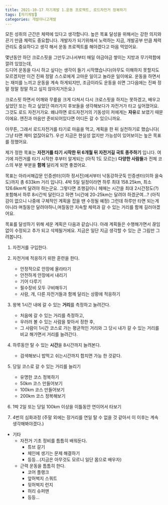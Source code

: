 ```yaml
---
title: 2021-10-17 자기계발 1.운동 프로젝트, 로드자전거 정복하기 
tags: [자기계발]
categories: 개발아니고계발
---
```

모든 성취의 근간은 체력에 있다고 생각합니다. 
높은 목표 달성을 위해서는 강한 의지와 끈기 만큼 체력도 중요합니다. 개발자가 되기위해서 노력하는 지금, 개발공부 만큼 체력관리도 중요하다고 생각 해서 운동 프로젝트를 해야겠다고 마음 먹었어요. 

몇년동안 하던 크로스핏을 그만두고나서부터 매일 야금야금 쌓이는 지방과 무기력함에 깔려 있었는데,  
드디어 운동을 다시 하고 싶다는 생각이 들기 시작했습니다(아무도 이해하지 못할지도 모르겠지만 이건 진짜 정말 스스로에게 고마운 일이고 놀라운 일이에요. 운동을 하면서는 재미를 느끼고 운동을 계속 하게되지만, 조금이라도 운동을 쉬면 그다음에는 진짜 정말 정말 정말 하고 싶지 않아지거든요.)

크로스핏 하면서 어깨와 무릎을 크게 다쳐서 다시 크로스핏을 하지는 못하겠고,
배우고 싶었던 또는 하고 싶었던 여러가지 후보들을 생각해보다가 자전거가 타고 싶어졌어요. 그것도 로드 자전거가요. 
왜냐하면 로드자전거의 기동성이 저에게는 **자유**로 보였기 때문이에요. 엔진과 마음만 준비되어있다면 어디든 갈 수 있으니까요. 

아무튼, 그래서 로드자전거를 타기로 마음을 먹고, 계획을 한 뒤 실천하기로 했습니다( 그냥 타면 재미 없잖아요?).
우선 지금은 현실성 없지만 가능성이 있어보이는 높은 목표를 정했어요. 

제가 정한 목표는 **자전거를 타기 시작한 뒤 6개월 뒤 자전거길 국토 종주하기** 입니다. 여기에 자전거를 타기 시작한 후부터 알게되는 (아직 1도 모르는) **다양한 사람들**과 전체 코스의 부분 부분을 **함께** 달리게 되면 좋겠어요.


목표는 아라서해갑문 인증센터(이하 정서진)에서부터 낙동강하굿둑 인증센터(이하 을숙도)까지 총 633km 거리 입니다. 4박 5일 일정이라면 하루 최대 158.25km, 최소 126.6km씩 달려야 하는군요. 그렇다면 초행길이니 헤매는 시간을 최대 2시간정도(?) 포함해서 하루 8시간씩 달린다고 하면 1시간에 20-25km는 달려야 하겠군여...? (아직 감이 없으니 나중에 구체적인 계획을 잡을 땐 수정될 예정)
그런데 하루만 타면 되는게 아니라 며칠동안 달려야하니,며칠동안 지속할 체력과 갈 수 있는 거리를 함께 길러야겠어요. 

목표를 달성하기 위해 세운 계획은 다음과 같습니다. 아래 계획들은 수행해가면서 끊임없이 수정되고 추가 되고 삭제될거에요. 지금은 일단 지금 생각할 수 있는 큰 그림만 그려봅니다. 

1. 자전거를 구입한다. 
2. 자전거에 적응하기 위한 훈련을 한다. 
    - 안정적으로 안장에 올라타기 
    - 안전하게 안장에서 내리기 
    - 기어 다루기 
    - 필수장비 모두 구비해두기
    - 사람, 개, 다른 자전거들과 함께 달리는 상황에 적응하기


3. 왕복 1시간 내에 갈 수 있는 **거리**를 측정하고 늘려간다.
    - 처음에 갈 수 있는 거리를 측정하고, 
    - 우러러 볼 수 있는 사람을 찾아서 정한 후, 
    - 그 사람이 1시간 코스로 가는 평균적인 거리와 그 당시 내가 갈 수 있는 거리를 비교 해가면서 거리를 늘려간다. 
    
4. 하루동안 탈 수 있는 **시간**을 8시간까지 늘려본다. 
    - 검색해보니 밥먹고 쉬는시간까지 합치면 가능 한 것같다. 

5. 당일 코스로 갈 수 있는 거리를 늘리기 
    - 유명한 코스 정복하기 
    - 50km 코스 만들어보기 
    - 100km 코스 만들어보기 
    - 200km 코스 정복해보기 

6. 1박 2일 또는 당일 100km 이상을 이틀동안 연이어서 타보기 

7. 4번의 심화과정 (주말 외에는 장거리를 연일 탈 수 없을 것 같아서 이 이후는 계속 생각해봐야겠다.)  


* 기타 
    - 자전거 기초 정비를 틈틈히 배워둔다.
        - 튜브 갈기
        - 체인에 생기는 문제 해결하기 
        - 등등...(지금은 아무것도 모르니 일단 몸으로 배우자)
    - 근력 운동을 틈틈히 한다. 
        - 코어 플랭크
        - 앞허벅지 스쿼트 
        - 뒷허벅지 런지 
        - 허리 슈퍼맨 
        - 등등... 


